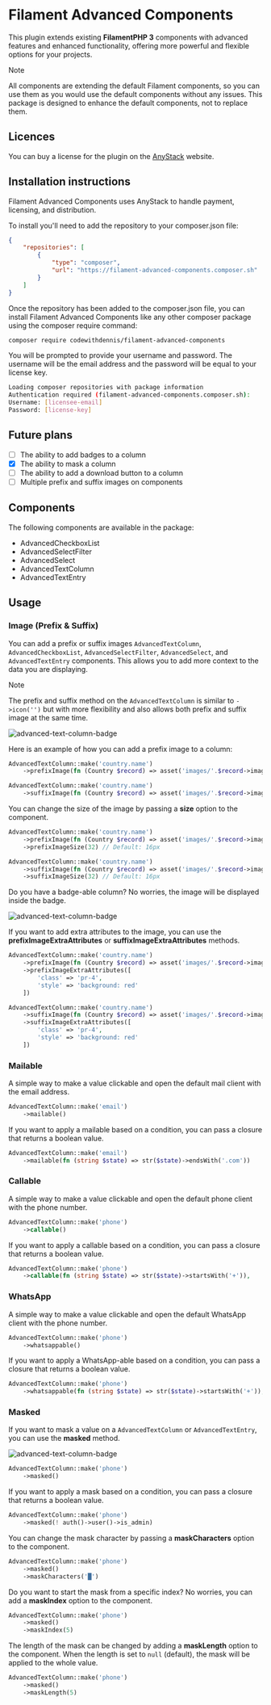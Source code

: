 # Filament Advanced Components

This plugin extends existing **FilamentPHP 3** components with advanced features and enhanced functionality, offering more powerful and flexible options for your projects.

> [!NOTE]  
> All components are extending the default Filament components, so you can use them as you would use the default components without any issues. This package is designed to enhance the default components, not to replace them.

## Licences
You can buy a license for the plugin on the [AnyStack](https://checkout.anystack.sh/filament-advanced-components) website.

## Installation instructions

Filament Advanced Components uses AnyStack to handle payment, licensing, and distribution.

To install you'll need to add the repository to your composer.json file:

```json
{
    "repositories": [
        {
            "type": "composer",
            "url": "https://filament-advanced-components.composer.sh"
        }
    ]
}
```

Once the repository has been added to the composer.json file, you can install Filament Advanced Components like any other composer package using the composer require command:

```bash
composer require codewithdennis/filament-advanced-components
```

You will be prompted to provide your username and password. The username will be the email address and the password will be equal to your license key.

```bash
Loading composer repositories with package information
Authentication required (filament-advanced-components.composer.sh):
Username: [licensee-email]
Password: [license-key]
```

## Future plans
- [ ] The ability to add badges to a column
- [X] The ability to mask a column
- [ ] The ability to add a download button to a column
- [ ] Multiple prefix and suffix images on components

## Components

The following components are available in the package: 

- AdvancedCheckboxList
- AdvancedSelectFilter
- AdvancedSelect
- AdvancedTextColumn
- AdvancedTextEntry

## Usage

### Image (Prefix & Suffix)

You can add a prefix or suffix images `AdvancedTextColumn`, `AdvancedCheckboxList`, `AdvancedSelectFilter`, `AdvancedSelect`, and `AdvancedTextEntry` components. This allows you to add more context to the data you are displaying.

> [!NOTE]  
> The prefix and suffix method on the `AdvancedTextColumn` is similar to `->icon('')` but with more flexibility and also allows both prefix and suffix image at the same time.

![advanced-text-column-badge](art/table-with-filter.png)

Here is an example of how you can add a prefix image to a column:

```php
AdvancedTextColumn::make('country.name')
    ->prefixImage(fn (Country $record) => asset('images/'.$record->image))
```

```php
AdvancedTextColumn::make('country.name')
    ->suffixImage(fn (Country $record) => asset('images/'.$record->image))
```

You can change the size of the image by passing a **size** option to the component.

```php
AdvancedTextColumn::make('country.name')
    ->prefixImage(fn (Country $record) => asset('images/'.$record->image))
    ->prefixImageSize(32) // Default: 16px
```

```php
AdvancedTextColumn::make('country.name')
    ->suffixImage(fn (Country $record) => asset('images/'.$record->image))
    ->suffixImageSize(32) // Default: 16px
```

Do you have a badge-able column? No worries, the image will be displayed inside the badge.

![advanced-text-column-badge](art/advanced-text-column-badge.png)

If you want to add extra attributes to the image, you can use the **prefixImageExtraAttributes** or **suffixImageExtraAttributes** methods.

```php
AdvancedTextColumn::make('country.name')
    ->prefixImage(fn (Country $record) => asset('images/'.$record->image))
    ->prefixImageExtraAttributes([
        'class' => 'pr-4',
        'style' => 'background: red'
    ])
```

```php
AdvancedTextColumn::make('country.name')
    ->suffixImage(fn (Country $record) => asset('images/'.$record->image))
    ->suffixImageExtraAttributes([
        'class' => 'pr-4',
        'style' => 'background: red'
    ])
```

### Mailable

A simple way to make a value clickable and open the default mail client with the email address.

```php
AdvancedTextColumn::make('email')
    ->mailable()
```

If you want to apply a mailable based on a condition, you can pass a closure that returns a boolean value.

```php
AdvancedTextColumn::make('email')
    ->mailable(fn (string $state) => str($state)->endsWith('.com'))
```

### Callable

A simple way to make a value clickable and open the default phone client with the phone number.

```php
AdvancedTextColumn::make('phone')
    ->callable()
```

If you want to apply a callable based on a condition, you can pass a closure that returns a boolean value.

```php
AdvancedTextColumn::make('phone')
    ->callable(fn (string $state) => str($state)->startsWith('+')),
```

### WhatsApp

A simple way to make a value clickable and open the default WhatsApp client with the phone number.

```php
AdvancedTextColumn::make('phone')
    ->whatsappable()
```

If you want to apply a WhatsApp-able based on a condition, you can pass a closure that returns a boolean value.

```php
AdvancedTextColumn::make('phone')
    ->whatsappable(fn (string $state) => str($state)->startsWith('+')),
```

### Masked
If you want to mask a value on a `AdvancedTextColumn` or `AdvancedTextEntry`, you can use the **masked** method.

![advanced-text-column-badge](art/masked.png)

```php
AdvancedTextColumn::make('phone')
    ->masked()
```

If you want to apply a mask based on a condition, you can pass a closure that returns a boolean value.

```php
AdvancedTextColumn::make('phone')
    ->masked(! auth()->user()->is_admin)
```

You can change the mask character by passing a **maskCharacters** option to the component.

```php
AdvancedTextColumn::make('phone')
    ->masked()
    ->maskCharacters('█')
```

Do you want to start the mask from a specific index? No worries, you can add a **maskIndex** option to the component.

```php
AdvancedTextColumn::make('phone')
    ->masked()
    ->maskIndex(5)
```

The length of the mask can be changed by adding a **maskLength** option to the component. When the length is set to `null` (default), the mask will be applied to the whole value.

```php
AdvancedTextColumn::make('phone')
    ->masked()
    ->maskLength(5)
```
